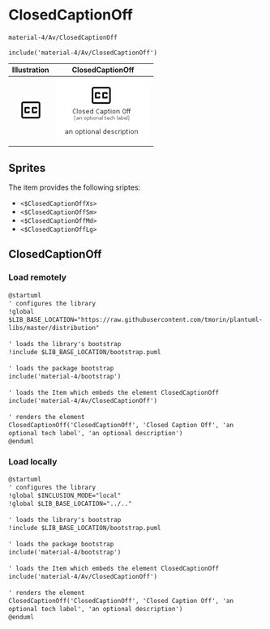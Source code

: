 # ClosedCaptionOff


```text
material-4/Av/ClosedCaptionOff
```

```text
include('material-4/Av/ClosedCaptionOff')
```



| Illustration | ClosedCaptionOff |
| :---: | :---: |
| ![illustration for Illustration](../../material-4/Av/ClosedCaptionOff.png) | ![illustration for ClosedCaptionOff](../../material-4/Av/ClosedCaptionOff.Local.png) |



## Sprites
The item provides the following sriptes:

- `<$ClosedCaptionOffXs>`
- `<$ClosedCaptionOffSm>`
- `<$ClosedCaptionOffMd>`
- `<$ClosedCaptionOffLg>`





## ClosedCaptionOff

### Load remotely
```plantuml
@startuml
' configures the library
!global $LIB_BASE_LOCATION="https://raw.githubusercontent.com/tmorin/plantuml-libs/master/distribution"

' loads the library's bootstrap
!include $LIB_BASE_LOCATION/bootstrap.puml

' loads the package bootstrap
include('material-4/bootstrap')

' loads the Item which embeds the element ClosedCaptionOff
include('material-4/Av/ClosedCaptionOff')

' renders the element
ClosedCaptionOff('ClosedCaptionOff', 'Closed Caption Off', 'an optional tech label', 'an optional description')
@enduml
```

### Load locally
```plantuml
@startuml
' configures the library
!global $INCLUSION_MODE="local"
!global $LIB_BASE_LOCATION="../.."

' loads the library's bootstrap
!include $LIB_BASE_LOCATION/bootstrap.puml

' loads the package bootstrap
include('material-4/bootstrap')

' loads the Item which embeds the element ClosedCaptionOff
include('material-4/Av/ClosedCaptionOff')

' renders the element
ClosedCaptionOff('ClosedCaptionOff', 'Closed Caption Off', 'an optional tech label', 'an optional description')
@enduml
```

